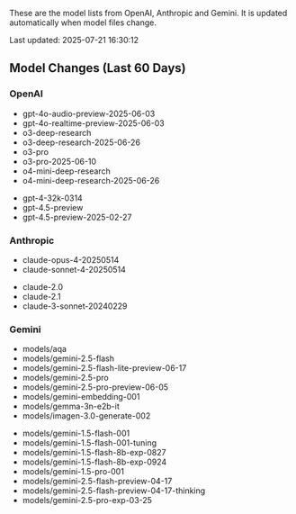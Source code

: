 These are the model lists from OpenAI, Anthropic and Gemini.
It is updated automatically when model files change.

Last updated: 2025-07-21 16:30:12

## Model Changes (Last 60 Days)

### OpenAI

+ gpt-4o-audio-preview-2025-06-03
+ gpt-4o-realtime-preview-2025-06-03
+ o3-deep-research
+ o3-deep-research-2025-06-26
+ o3-pro
+ o3-pro-2025-06-10
+ o4-mini-deep-research
+ o4-mini-deep-research-2025-06-26
- gpt-4-32k-0314
- gpt-4.5-preview
- gpt-4.5-preview-2025-02-27

### Anthropic

+ claude-opus-4-20250514
+ claude-sonnet-4-20250514
- claude-2.0
- claude-2.1
- claude-3-sonnet-20240229

### Gemini

+ models/aqa
+ models/gemini-2.5-flash
+ models/gemini-2.5-flash-lite-preview-06-17
+ models/gemini-2.5-pro
+ models/gemini-2.5-pro-preview-06-05
+ models/gemini-embedding-001
+ models/gemma-3n-e2b-it
+ models/imagen-3.0-generate-002
- models/gemini-1.5-flash-001
- models/gemini-1.5-flash-001-tuning
- models/gemini-1.5-flash-8b-exp-0827
- models/gemini-1.5-flash-8b-exp-0924
- models/gemini-1.5-pro-001
- models/gemini-2.5-flash-preview-04-17
- models/gemini-2.5-flash-preview-04-17-thinking
- models/gemini-2.5-pro-exp-03-25

